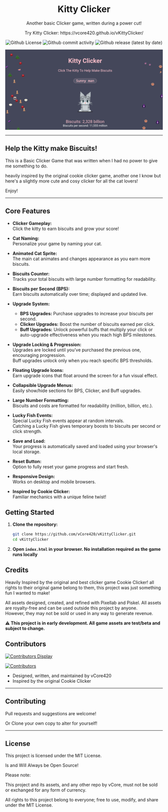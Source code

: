 <div align="center">
  <h1 align="center">Kitty Clicker</h1>
  <p align="center">Another basic Clicker game, written during a power cut!</p>
  <p align="center">Try Kitty Clicker: https://vcore420.github.io/vKittyClicker/</p>
  <p align="center">
    <img alt="Github License" src="https://img.shields.io/badge/LICENSE-MIT-blue?style=for-the-badge">
    <img alt="Github commit activity" src="https://img.shields.io/github/commit-activity/m/vCore420/vKittyClicker?style=for-the-badge">
    <img alt="Github release (latest by date)" src="https://img.shields.io/github/v/release/vCore420/vKittyClicker?style=for-the-badge">
  </p>
</div>

![Demo Screenshot](docs/demo1.png)

---

## Help the Kitty make Biscuits!

This is a Basic Clicker Game that was written when I had no power to give me something to do.

heavily inspired by the original cookie clicker game, another one I know but here's a slightly more cute and cosy clicker for all the cat lovers!

Enjoy!

---

## Core Features

- **Clicker Gameplay:**  
  Click the kitty to earn biscuits and grow your score!

- **Cat Naming:**  
  Personalize your game by naming your cat.

- **Animated Cat Sprite:**  
  The main cat animates and changes appearance as you earn more biscuits.

- **Biscuits Counter:**  
  Tracks your total biscuits with large number formatting for readability.

- **Biscuits per Second (BPS):**  
  Earn biscuits automatically over time; displayed and updated live.

- **Upgrade System:**  
    - **BPS Upgrades:** Purchase upgrades to increase your biscuits per second.
    - **Clicker Upgrades:** Boost the number of biscuits earned per click.
    - **Buff Upgrades:** Unlock powerful buffs that multiply your click or auto-upgrade effectiveness when you reach high BPS milestones.

- **Upgrade Locking & Progression:**  
  Upgrades are locked until you’ve purchased the previous one, encouraging progression.  
  Buff upgrades unlock only when you reach specific BPS thresholds.

- **Floating Upgrade Icons:**  
  Earn upgrade icons that float around the screen for a fun visual effect.

- **Collapsible Upgrade Menus:**  
  Easily show/hide sections for BPS, Clicker, and Buff upgrades.

- **Large Number Formatting:**  
  Biscuits and costs are formatted for readability (million, billion, etc.).

- **Lucky Fish Events:**  
  Special Lucky Fish events appear at random intervals.  
  Catching a Lucky Fish gives temporary boosts to biscuits per second or click strength.

- **Save and Load:**  
  Your progress is automatically saved and loaded using your browser's local storage.

- **Reset Button:**  
  Option to fully reset your game progress and start fresh.

- **Responsive Design:**  
  Works on desktop and mobile browsers.

- **Inspired by Cookie Clicker:**  
  Familiar mechanics with a unique feline twist!
  

## Getting Started

1. **Clone the repository:**
   ```bash
   git clone https://github.com/vCore420/vKittyClicker.git
   cd vKittyClicker
   ```
2. **Open `index.html` in your browser. No installation required as the game runs locally**  


## Credits

Heavily Inspired by the original and best clicker game Cookie Clicker! all rights to their original game belong to them, this project was just something fun I wanted to make!

All assets designed, created, and refined with Pixellab and Piskel. All assets are royalty-free and can be used outside this project by anyone.  
However, they may not be sold or used in any way to generate revenue.

**⚠️ This project is in early development. All game assets are test/beta and subject to change.**

## Contributors 

[![Contributors Display](https://contrib.rocks/image?repo=vCore420/vKittyClicker)](https://github.com/vCore420/vKittyClicker/graphs/contributors)

[![Contributors](https://img.shields.io/github/contributors/vCore420/vKittyClicker?style=for-the-badge)](https://github.com/vCore420/vKittyClicker/graphs/contributors)

- Designed, written, and maintained by vCore420
- Inspired by the original Cookie Clicker

--- 

## Contributing

Pull requests and suggestions are welcome!

Or Clone your own copy to alter for yourself!

---

## License

This project is licensed under the MIT License. 

Is and Will Always be Open Source!

Please note:

This project and its assets, and any other repo by vCore, must not be sold or exchanged for any form of currency.

All rights to this project belong to everyone; free to use, modify, and share under the MIT License.
